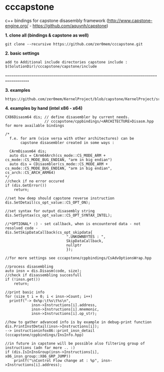 cccapstone
==========

c++ bindings for capstone disasembly framework (http://www.capstone-engine.org/ - https://github.com/aquynh/capstone)


**1. clone all (bindings & capstone as well)**

    git clone --recursive https://github.com/zer0mem/cccapstone.git

**2. basic settings**

    add to Additional include directories capstone include : $(SolutionDir)/cccapstone/capstone/include
    

**----------------------------------------------------------------------------------------**

**3. examples**
    
    https://github.com/zer0mem/KernelProject/blob/capstone/KernelProject/src/CapstoneCppBindingsTest.hpp
    
**4. examples by hand (intel x86 - x64)**

    CX86Disasm64 dis; // define disasembler by current needs. 
                      // cccapstone/cppbindings/<ARCHITECTURE>Disasm.hpp for more available bindings
                      
    /*
      f.e. for arm (vice versa with other architectures) can be 
           capstone disasembler created in some ways : 
           
      CArmDisasm64 dis;
      auto dis = CArm64Arch(cs_mode::CS_MODE_ARM + cs_mode::CS_MODE_BUG_ENDIAN, "arm in big endian")
      auto dis = CDisasmbler(cs_mode::CS_MODE_ARM + cs_mode::CS_MODE_BUG_ENDIAN, "arm in big endian", cs_arch::CS_ARCH_ARM64)
    */
    //check if no error occured
    if (dis.GetError())
    	return;
    	
    //set how deep should capstone reverse instruction
    dis.SetDetail(cs_opt_value::CS_OPT_ON);

    //set syntax for output disasembly string
    dis.SetSyntax(cs_opt_value::CS_OPT_SYNTAX_INTEL);
    
    //*OPTIONAL* :) - set callback, when is encountered data - not resolved code -
    dis.SetSkipDataCallback(cs_opt_skipdata{ 
                                ".UNKOWNBYTES : ", 
                                SkipDataCallback, 
                                nullptr 
                                });
    
    //for more settings see cccapstone/cppbindings/CsAdvOptionsWrap.hpp
    
    //process disasembling
    auto insn = dis.Disasm(code, size);
    //check if disassembling succesfull
    if (!insn.get())
    	return;
    
    //print basic info
    for (size_t i = 0; i < insn->Count; i++)
      printf("-> 0x%p:\t%s\t%s\n", 
                insn->Instructions[i].address, 
                insn->Instructions[i].mnemonic, 
                insn->Instructions[i].op_str);
    
    //how to gather advanced info is by example in debug-print function 
    dis.PrintInstDetail(insn->Instructions[i]);
    --> instructioninfox86::print_insn_detail (cccapstone/cppbindings/InsInfo.hpp)
    
    //in future in capstone will be possible also filtering group of instructions (adn far more .. :)
    if (dis.IsInInsGroup(insn->Instructions[i], x86_insn_group::X86_GRP_JUMP))
        printf("\nControl Flow change at : %p", insn->Instructions[i].address);
    
    
    
